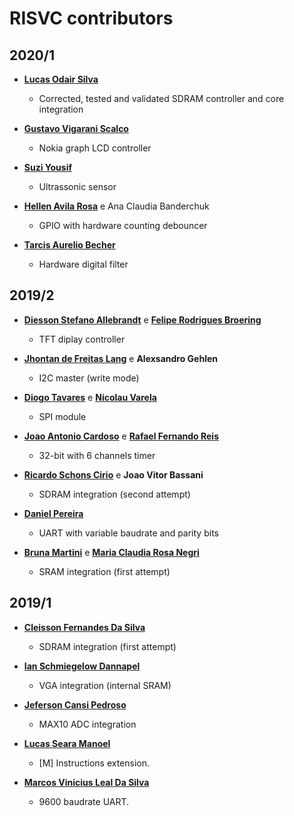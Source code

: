 RISVC contributors
============================================

## 2020/1

* **[Lucas Odair Silva](https://github.com/luscasos)**
  * Corrected, tested and validated SDRAM controller and core integration
  
* **[Gustavo Vigarani Scalco](https://github.com/gscalco)**
  * Nokia graph LCD controller
  
* **[Suzi Yousif](https://github.com/suziyousif)**
  * Ultrassonic sensor

* **[Hellen Avila Rosa](https://github.com/hellenavilarosa)** e Ana Claudia Banderchuk
  * GPIO with hardware counting debouncer
  
* **[Tarcis Aurelio Becher](https://github.com/tarciszera)**
  * Hardware digital filter

## 2019/2 

* **[Diesson Stefano Allebrandt](https://github.com/diesson)** e **[Felipe Rodrigues Broering](https://github.com/BroeringFelipe)**
  * TFT diplay controller

* **[Jhontan de Freitas Lang](https://github.com/jhonatanlang)** e **Alexsandro Gehlen**
  * I2C master (write mode)

* **[Diogo Tavares](https://github.com/diogo0001)** e **[Nicolau Varela](https://github.com/NicoVarela)**
  * SPI module

* **[Joao Antonio Cardoso](https://github.com/joaoantoniocardoso/)** e **[Rafael Fernando Reis](https://github.com/ReisRafaelFernando)**
  * 32-bit with 6 channels timer

* **[Ricardo Schons Cirio](https://github.com/ricardocirio)** e **Joao Vitor Bassani**
  * SDRAM integration (second attempt)

* **[Daniel Pereira](https://github.com/Adjucaris)**
  * UART with variable baudrate and parity bits

* **[Bruna Martini](https://github.com/abrunamartini)** e **[Maria Claudia Rosa Negri](https://github.com/marianegri)**
  * SRAM integration (first attempt)

## 2019/1

* **[Cleisson Fernandes Da Silva](https://github.com/cleissom)**
  * SDRAM integration (first attempt)

* **[Ian Schmiegelow Dannapel](https://github.com/Eximmius)**
  * VGA integration (internal SRAM)

* **[Jeferson Cansi Pedroso](https://github.com/jefersonpedroso)**
  * MAX10 ADC integration

* **[Lucas Seara Manoel](https://github.com/lsmanoel)**
  * [M] Instructions extension.

* **[Marcos Vinicius Leal Da Silva](https://github.com/marcosleal)**

  * 9600 baudrate UART.


